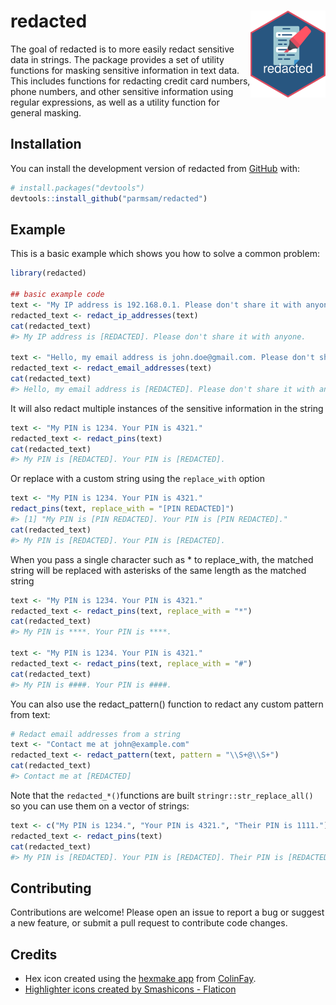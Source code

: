 
<!-- README.md is generated from README.Rmd. Please edit that file -->

# redacted <img src="man/figures/logo.png" align="right" height="139" />

<!-- badges: start -->
<!-- badges: end -->

The goal of redacted is to more easily redact sensitive data in strings.
The package provides a set of utility functions for masking sensitive
information in text data. This includes functions for redacting credit
card numbers, phone numbers, and other sensitive information using
regular expressions, as well as a utility function for general masking.

## Installation

You can install the development version of redacted from
[GitHub](https://github.com/) with:

``` r
# install.packages("devtools")
devtools::install_github("parmsam/redacted")
```

## Example

This is a basic example which shows you how to solve a common problem:

``` r
library(redacted)

## basic example code
text <- "My IP address is 192.168.0.1. Please don't share it with anyone."
redacted_text <- redact_ip_addresses(text)
cat(redacted_text)
#> My IP address is [REDACTED]. Please don't share it with anyone.

text <- "Hello, my email address is john.doe@gmail.com. Please don't share it with anyone."
redacted_text <- redact_email_addresses(text)
cat(redacted_text)
#> Hello, my email address is [REDACTED]. Please don't share it with anyone.
```

It will also redact multiple instances of the sensitive information in
the string

``` r
text <- "My PIN is 1234. Your PIN is 4321."
redacted_text <- redact_pins(text)
cat(redacted_text)
#> My PIN is [REDACTED]. Your PIN is [REDACTED].
```

Or replace with a custom string using the `replace_with` option

``` r
text <- "My PIN is 1234. Your PIN is 4321."
redact_pins(text, replace_with = "[PIN REDACTED]")
#> [1] "My PIN is [PIN REDACTED]. Your PIN is [PIN REDACTED]."
cat(redacted_text)
#> My PIN is [REDACTED]. Your PIN is [REDACTED].
```

When you pass a single character such as \* to replace_with, the matched
string will be replaced with asterisks of the same length as the matched
string

``` r
text <- "My PIN is 1234. Your PIN is 4321."
redacted_text <- redact_pins(text, replace_with = "*")
cat(redacted_text)
#> My PIN is ****. Your PIN is ****.

text <- "My PIN is 1234. Your PIN is 4321."
redacted_text <- redact_pins(text, replace_with = "#")
cat(redacted_text)
#> My PIN is ####. Your PIN is ####.
```

You can also use the redact_pattern() function to redact any custom
pattern from text:

``` r
# Redact email addresses from a string
text <- "Contact me at john@example.com"
redacted_text <- redact_pattern(text, pattern = "\\S+@\\S+")
cat(redacted_text)
#> Contact me at [REDACTED]
```

Note that the `redacted_*()`functions are built
`stringr::str_replace_all()` so you can use them on a vector of strings:

``` r
text <- c("My PIN is 1234.", "Your PIN is 4321.", "Their PIN is 1111.")
redacted_text <- redact_pins(text)
cat(redacted_text)
#> My PIN is [REDACTED]. Your PIN is [REDACTED]. Their PIN is [REDACTED].
```

## Contributing

Contributions are welcome! Please open an issue to report a bug or
suggest a new feature, or submit a pull request to contribute code
changes.

## Credits

- Hex icon created using the [hexmake
  app](https://connect.thinkr.fr/hexmake/) from
  [ColinFay](https://github.com/ColinFay/hexmake).
- <a href="https://www.flaticon.com/free-icons/highlighter" title="highlighter icons">Highlighter
  icons created by Smashicons - Flaticon</a>
